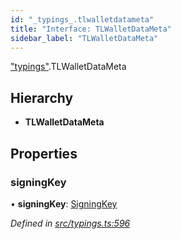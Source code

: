 ```yaml
---
id: "_typings_.tlwalletdatameta"
title: "Interface: TLWalletDataMeta"
sidebar_label: "TLWalletDataMeta"
---
```


["typings"](../modules/_typings_.md).TLWalletDataMeta

## Hierarchy

* **TLWalletDataMeta**

## Properties

### signingKey

•  **signingKey**: [SigningKey](_typings_.signingkey.md)

*Defined in [src/typings.ts:596](https://github.com/trustlines-protocol/clientlib/blob/8b30ce1/src/typings.ts#L596)*
